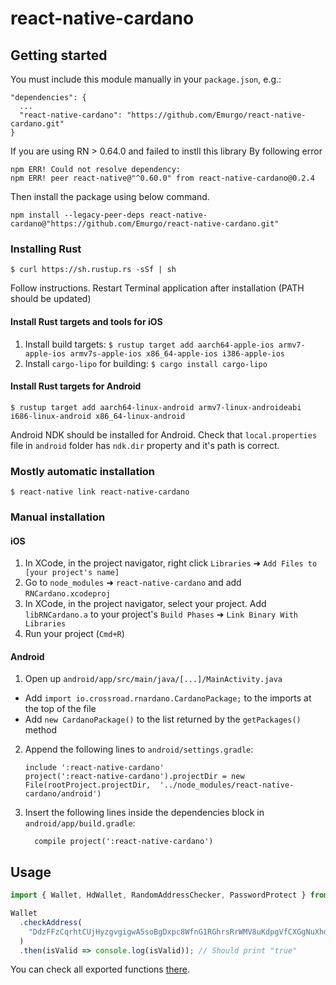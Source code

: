
# react-native-cardano

## Getting started

You must include this module manually in your `package.json`, e.g.:

```
"dependencies": {
  ...
  "react-native-cardano": "https://github.com/Emurgo/react-native-cardano.git"
}
```

If you are using RN > 0.64.0 and failed to instll this library By following error 
```
npm ERR! Could not resolve dependency:
npm ERR! peer react-native@"^0.60.0" from react-native-cardano@0.2.4
```
Then install the package using below command.

```
npm install --legacy-peer-deps react-native-cardano@"https://github.com/Emurgo/react-native-cardano.git"
```

### Installing Rust

`$ curl https://sh.rustup.rs -sSf | sh`

Follow instructions. Restart Terminal application after installation (PATH should be updated)

#### Install Rust targets and tools for iOS

1. Install build targets: `$ rustup target add aarch64-apple-ios armv7-apple-ios armv7s-apple-ios x86_64-apple-ios i386-apple-ios`
2. Install `cargo-lipo` for building: `$ cargo install cargo-lipo`

#### Install Rust targets for Android

`$ rustup target add aarch64-linux-android armv7-linux-androideabi i686-linux-android x86_64-linux-android`

Android NDK should be installed for Android. Check that `local.properties` file in `android` folder has `ndk.dir` property and it's path is correct.

### Mostly automatic installation

`$ react-native link react-native-cardano`

### Manual installation

#### iOS

1. In XCode, in the project navigator, right click `Libraries` ➜ `Add Files to [your project's name]`
2. Go to `node_modules` ➜ `react-native-cardano` and add `RNCardano.xcodeproj`
3. In XCode, in the project navigator, select your project. Add `libRNCardano.a` to your project's `Build Phases` ➜ `Link Binary With Libraries`
4. Run your project (`Cmd+R`)

#### Android

1. Open up `android/app/src/main/java/[...]/MainActivity.java`
  - Add `import io.crossroad.rnardano.CardanoPackage;` to the imports at the top of the file
  - Add `new CardanoPackage()` to the list returned by the `getPackages()` method
2. Append the following lines to `android/settings.gradle`:
  	```
  	include ':react-native-cardano'
  	project(':react-native-cardano').projectDir = new File(rootProject.projectDir, 	'../node_modules/react-native-cardano/android')
  	```
3. Insert the following lines inside the dependencies block in `android/app/build.gradle`:
  	```
      compile project(':react-native-cardano')
  	```


## Usage
```javascript
import { Wallet, HdWallet, RandomAddressChecker, PasswordProtect } from 'react-native-cardano';

Wallet
  .checkAddress(
    "DdzFFzCqrhtCUjHyzgvgigwA5soBgDxpc8WfnG1RGhrsRrWMV8uKdpgVfCXGgNuXhdN4qxPMvRUtbUnWhPzxSdxJrWzPqACZeh6scCH5"
  )
  .then(isValid => console.log(isValid)); // Should print "true"
```

You can check all exported functions [there](index.d.ts).

